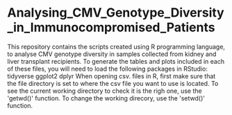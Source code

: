 # Analysing_CMV_Genotype_Diversity_in_Immunocompromised_Patients
This repository contains the scripts created using R programming language, to analyse CMV genotype diversity in samples collected from kidney and liver transplant recipients. 
To generate the tables and plots included in each of these files, you will need to load the following packages in RStudio:
tidyverse
ggplot2
dplyr
When opening csv. files in R, first make sure that the file directory is set to where the csv file you want to use is located. To see the current working directory to check it is the righ one, use the 'getwd()' function. To change the working direcory, use the 'setwd()' function. 
